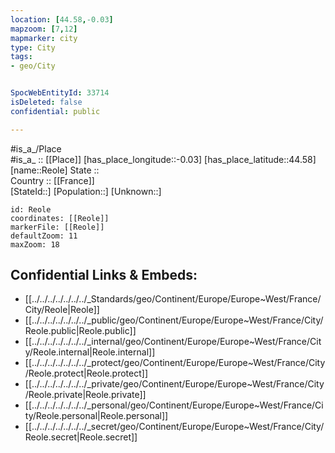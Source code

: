 ```yaml
---
location: [44.58,-0.03] 
mapzoom: [7,12] 
mapmarker: city 
type: City
tags:
- geo/City


SpocWebEntityId: 33714
isDeleted: false
confidential: public

---
```

#is_a_/Place  
#is_a_ :: [[Place]] 
[has_place_longitude::-0.03] 
[has_place_latitude::44.58] 
[name::Reole] 
State ::  
Country :: [[France]]  
[StateId::] 
[Population::] 
[Unknown::] 


```leaflet
id: Reole
coordinates: [[Reole]] 
markerFile: [[Reole]] 
defaultZoom: 11 
maxZoom: 18
```


## Confidential Links & Embeds: 
- [[../../../../../../../_Standards/geo/Continent/Europe/Europe~West/France/City/Reole|Reole]] 
- [[../../../../../../../_public/geo/Continent/Europe/Europe~West/France/City/Reole.public|Reole.public]] 
- [[../../../../../../../_internal/geo/Continent/Europe/Europe~West/France/City/Reole.internal|Reole.internal]] 
- [[../../../../../../../_protect/geo/Continent/Europe/Europe~West/France/City/Reole.protect|Reole.protect]] 
- [[../../../../../../../_private/geo/Continent/Europe/Europe~West/France/City/Reole.private|Reole.private]] 
- [[../../../../../../../_personal/geo/Continent/Europe/Europe~West/France/City/Reole.personal|Reole.personal]] 
- [[../../../../../../../_secret/geo/Continent/Europe/Europe~West/France/City/Reole.secret|Reole.secret]] 

